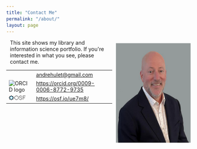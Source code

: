 ```yaml
---
title: "Contact Me"
permalink: "/about/"
layout: page
---
```

<style>
    p {
        margin-left: 10px;
    }
    .photo {
        display: inline;
        float: right;
        padding: 10px;
    }
    table {
        overflow: visible;
        /* border-collapse: collapse;
        border-color: transparent;
        border-width: 0; */
    }

</style>
<img class="photo" src="/ah_2.png" width="200" height="267" alt="photo of Andre Hulet">
<p>This site shows my library and information science portfolio. If you're interested in what you see, please contact me.

<table>
<tr>
    <td><img src="/assets/fontawesome/icons.svg#envelope" width="16" height="16" /></td>
    <td><a href='emailto:andrehulet@gmail.com' target='_blank'>andrehulet@gmail.com</a></td>
</tr>
<tr>
    <td><img class="logo" alt="ORCID logo" src="https://info.orcid.org/wp-content/uploads/2019/11/orcid_16x16.png" width="16" height="16" /></td>
    <td><a href="https://orcid.org/0009-0006-8772-9735" target='_blank'> https://orcid.org/0009-0006-8772-9735</a></td>
</tr>
<tr>
    <td><img class="logo" alt="OSF logo" src="/docs/osf_black.png" width="45" height="16" /></td>
    <td><a href="https://osf.io/ue7m8/" target='_blank'> https://osf.io/ue7m8/</a></td>
</tr>
</table>